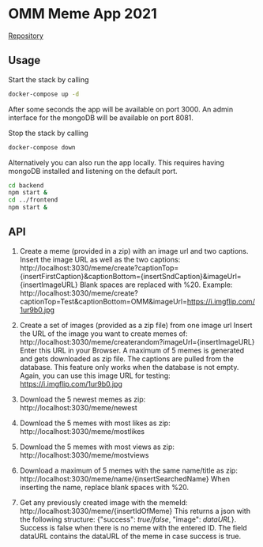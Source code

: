 # OMM Meme App 2021

[Repository](https://gitlab.lrz.de/omm2021-official/grouptask02)

## Usage

Start the stack by calling
```bash
docker-compose up -d
```
After some seconds the app will be available on port 3000. An admin
interface for the mongoDB will be available on port 8081.

Stop the stack by calling
```bash
docker-compose down
```

Alternatively you can also run the app locally. This requires having 
mongoDB installed and listening on the default port.
```bash
cd backend
npm start &
cd ../frontend
npm start &
```

## API

1. Create a meme (provided in a zip) with an image url and two captions.
    Insert the image URL as well as the two captions:
    http://localhost:3030/meme/create?captionTop={insertFirstCaption}&captionBottom={insertSndCaption}&imageUrl={insertImageURL}
    Blank spaces are replaced with %20.
    Example: http://localhost:3030/meme/create?captionTop=Test&captionBottom=OMM&imageUrl=https://i.imgflip.com/1ur9b0.jpg

2. Create a set of images (provided as a zip file) from one image url
    Insert the URL of the image you want to create memes of:
    http://localhost:3030/meme/createrandom?imageUrl={insertImageURL}
    Enter this URL in your Browser. A maximum of 5 memes is generated and gets downloaded as zip file. The captions are pulled from the database. This feature only works when the database is not empty.
    Again, you can use this image URL for testing: https://i.imgflip.com/1ur9b0.jpg

3. Download the 5 newest memes as zip: http://localhost:3030/meme/newest

4. Download the 5 memes with most likes as zip: http://localhost:3030/meme/mostlikes

5. Download the 5 memes with most views as zip: http://localhost:3030/meme/mostviews

6. Download a maximum of 5 memes with the same name/title as zip: http://localhost:3030/meme/name/{insertSearchedName}
    When inserting the name, replace blank spaces with %20.

7. Get any previously created image with the memeId: http://localhost:3030/meme/{insertIdOfMeme}
    This returns a json with the following structure: {"success": _true/false_, "image": _dataURL_}.
    Success is false when there is no meme with the entered ID. The field dataURL contains the dataURL of the meme in case success is true.
